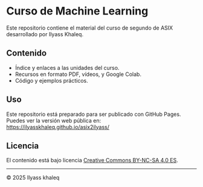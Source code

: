 # Curso de Machine Learning

Este repositorio contiene el material del curso de segundo de ASIX desarrollado por Ilyass Khaleq.

## Contenido

- Índice y enlaces a las unidades del curso.
- Recursos en formato PDF, vídeos, y Google Colab.
- Código y ejemplos prácticos.

## Uso

Este repositorio está preparado para ser publicado con GitHub Pages.  
Puedes ver la versión web pública en:  
https://ilyasskhaleq.github.io/asix2ilyass/

## Licencia

El contenido está bajo licencia [Creative Commons BY-NC-SA 4.0 ES](LICENSE.md).


---

© 2025 Ilyass khaleq

